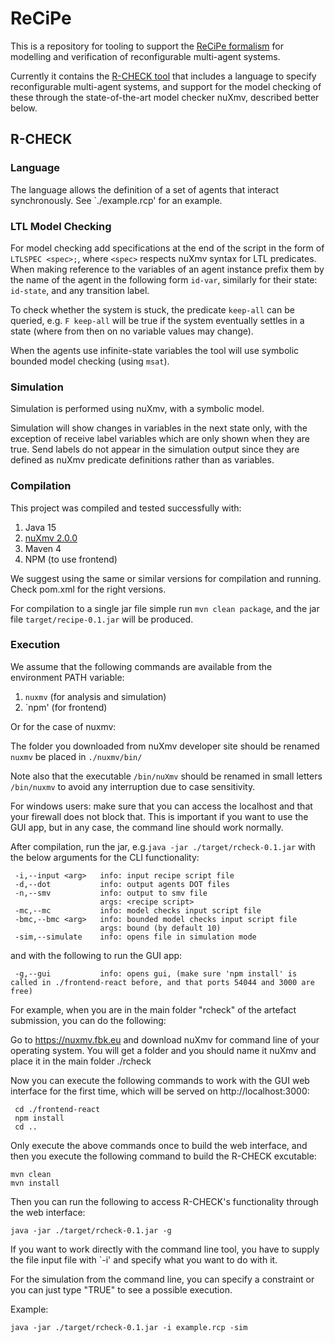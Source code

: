 # ReCiPe

This is a repository for tooling to support the [ReCiPe formalism](https://arxiv.org/abs/2104.10998) for modelling and verification of reconfigurable multi-agent systems.

Currently it contains the [R-CHECK tool](https://arxiv.org/abs/2201.06312) that includes a language to specify reconfigurable multi-agent systems, and support for the model checking of these through the state-of-the-art model checker nuXmv, described better below.

## R-CHECK

### Language

The language allows the definition of a set of agents that interact synchronously. See `./example.rcp' for an example.

### LTL Model Checking

For model checking add specifications at the end of the script in the form of `LTLSPEC <spec>;`, where `<spec>` respects nuXmv syntax for LTL predicates. When making reference to the variables of an agent instance prefix them by the name of the agent in the following form `id-var`, similarly for their state: `id-state`, and any transition label.

To check whether the system is stuck, the predicate `keep-all` can be queried, e.g. `F keep-all` will be true if the system eventually settles in a state (where from then on no variable values may change).

When the agents use infinite-state variables the tool will use symbolic bounded model checking (using `msat`).

### Simulation

Simulation is performed using nuXmv, with a symbolic model.

Simulation will show changes in variables in the next state only, with the exception of receive label variables which are only shown when they are true. Send labels do not appear in the simulation output since they are defined as nuXmv predicate definitions rather than as variables.

### Compilation

This project was compiled and tested successfully with:
1. Java 15
2. [nuXmv 2.0.0](https://nuxmv.fbk.eu/)
3. Maven 4
4. NPM (to use frontend)

We suggest using the same or similar versions for compilation and running. Check pom.xml for the right versions.

For compilation to a single jar file simple run `mvn clean package`, and the jar file `target/recipe-0.1.jar` will be produced.


### Execution

We assume that the following commands are available from the environment PATH variable:
1. `nuxmv` (for analysis and simulation)
2. `npm' (for frontend)

Or for the case of nuxmv:

The folder you downloaded from nuXmv developer site should be renamed `nuxmv` be placed in `./nuxmv/bin/`

Note also that the executable `/bin/nuXmv` should be renamed in small letters `/bin/nuxmv` to avoid any interruption due to case sensitivity.

For windows users: make sure that you can access the localhost and that your firewall does not block that. This is important if you want to use the GUI app, but in any case, the command line should work normally. 

After compilation, run the jar, e.g.`java -jar ./target/rcheck-0.1.jar` with the below arguments for the CLI functionality:

```
 -i,--input <arg>   info: input recipe script file
 -d,--dot           info: output agents DOT files
 -n,--smv           info: output to smv file
                    args: <recipe script>
 -mc,--mc           info: model checks input script file
 -bmc,--bmc <arg>   info: bounded model checks input script file
                    args: bound (by default 10)
 -sim,--simulate    info: opens file in simulation mode
 ```

and with the following to run the GUI app:
```
 -g,--gui           info: opens gui, (make sure 'npm install' is called in ./frontend-react before, and that ports 54044 and 3000 are free)
 ```
 
 For example, when you are in the main folder "rcheck" of the artefact submission, you can do the following:
 
 Go to https://nuxmv.fbk.eu and download nuXmv for command line of your operating system.
 You will get a folder and you should name it nuXmv and place it in the main folder ./rcheck
 
 Now you can execute the following commands to work with the GUI web interface for the first time, which will be served on http://localhost:3000:

```
 cd ./frontend-react
 npm install
 cd ..
```

Only execute the above commands once to build the web interface, and then you execute the following command to build the R-CHECK excutable:
 ```
 mvn clean
 mvn install
  ```

Then you can run the following to access R-CHECK's functionality through the web interface:
```
java -jar ./target/rcheck-0.1.jar -g
```

 If you want to work directly with the command line tool, you have to supply the file input file with `-i' and specify what you want to do with it.
 
For the simulation from the command line, you can specify a constraint or you can just type "TRUE" to see a possible execution. 

Example: 

```
java -jar ./target/rcheck-0.1.jar -i example.rcp -sim
``` 
